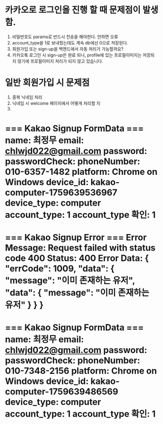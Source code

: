 # 카카오로 로그인을 진행 할 때 문제점이 발생함.

1. 비밀번호도 params로 반드시 전송을 해야한다. 안하면 오류
2. account_type을 1로 보내줬는데도 계속 db에선 0으로 저장된다.
3. 회원가입 또는 sign-up을 백엔드에서 자동 처리가 가능할까요?
4. 카카오톡 로그인 시 sign-up은 완료 되나, profile에 있는 프로필이미지는 저장되지 않기에 프로필이미지 처리가 되지 않고 있습니다.

# 일반 회원가입 시 문제점

1. 중복 닉네임 처리
2. 닉네임 시 welcome 페이지에서 어떻게 처리할 지
3.

=== Kakao Signup FormData ===
name: 최정무
email: chlwjd022@gmail.com
password:
passwordCheck:
phoneNumber: 010-6357-1482
platform: Chrome on Windows
device_id: kakao-computer-1759639536967
device_type: computer
account_type: 1
account_type 확인: 1
============================
=== Kakao Signup Error ===
Error Message: Request failed with status code 400
Status: 400
Error Data: {
"errCode": 1009,
"data": {
"message": "이미 존재하는 유저",
"data": {
"message": "이미 존재하는 유저"
}
}
}
========================

=== Kakao Signup FormData ===
name: 최정무
email: chlwjd022@gmail.com
password:
passwordCheck:
phoneNumber: 010-7348-2156
platform: Chrome on Windows
device_id: kakao-computer-1759639486569
device_type: computer
account_type: 1
account_type 확인: 1
============================
